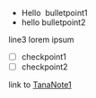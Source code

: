 - Hello  bulletpoint1
- hello bulletpoint2

line3
lorem ipsum

- [ ] checkpoint1
- [ ] checkpoint2

link to [TanaNote1](../test-tana-02/TanaNote1.md)
